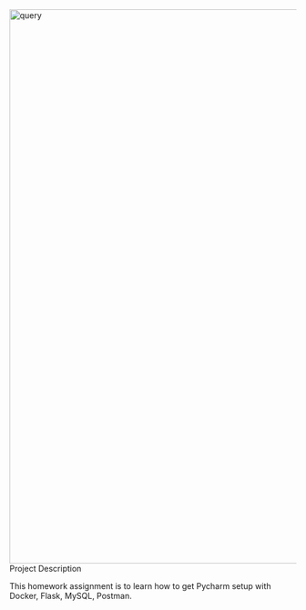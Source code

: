 <img width="974" alt="query" src="https://user-images.githubusercontent.com/78384450/112928845-5604d580-90e5-11eb-80d8-6d4dd50827de.png">
 Project Description
 
This homework assignment is to learn how to get  Pycharm setup with Docker, Flask, MySQL, Postman.
